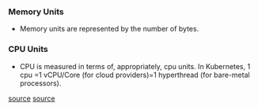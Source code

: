 ### Memory Units
- Memory units are represented by the number of bytes.

### CPU Units
- CPU is measured in terms of, appropriately, cpu units. In Kubernetes, 1 cpu =1 vCPU/Core (for cloud providers)=1 hyperthread (for bare-metal processors).


[source](https://medium.ninja/swlh/understanding-kubernetes-resource-cpu-and-memory-units-30284b3cc866)
[source](https://sysdig.com/blog/kubernetes-limits-requests/)
